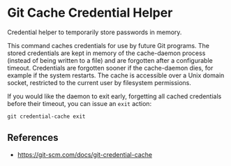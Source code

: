 # Git Cache Credential Helper

Credential helper to temporarily store passwords in memory.

This command caches credentials for use by future Git programs. The stored credentials are kept in memory of the cache-daemon process (instead of being written to a file) and are forgotten after a configurable timeout. Credentials are forgotten sooner if the cache-daemon dies, for example if the system restarts. The cache is accessible over a Unix domain socket, restricted to the current user by filesystem permissions.

If you would like the daemon to exit early, forgetting all cached credentials before their timeout, you can issue an `exit` action:

```shell
git credential-cache exit
```

## References

- https://git-scm.com/docs/git-credential-cache
